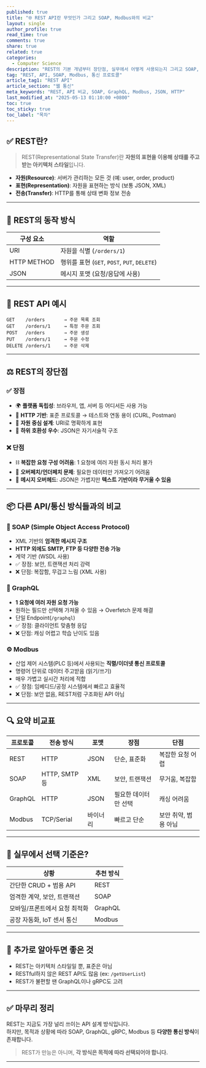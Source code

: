 ```yaml
---
published: true
title: "🌐 REST API란 무엇인가 그리고 SOAP, Modbus와의 비교"
layout: single
author_profile: true
read_time: true
comments: true
share: true
related: true
categories:
  - Computer Science
description: "REST의 기본 개념부터 장단점, 실무에서 어떻게 사용되는지 그리고 SOAP, GraphQL, Modbus와 어떤 차이가 있는지를 쉽게 정리했습니다."
tag: "REST, API, SOAP, Modbus, 통신 프로토콜"
article_tag1: "REST API"
article_section: "웹 통신"
meta_keywords: "REST, API 비교, SOAP, GraphQL, Modbus, JSON, HTTP"
last_modified_at: "2025-05-13 01:10:00 +0800"
toc: true
toc_sticky: true
toc_label: "목차"
---
```


## ✅ REST란?

> REST(Representational State Transfer)란 **자원의 표현을 이용해 상태를 주고받는 아키텍처 스타일**입니다.

- **자원(Resource)**: 서버가 관리하는 모든 것 (예: user, order, product)
- **표현(Representation)**: 자원을 표현하는 방식 (보통 JSON, XML)
- **전송(Transfer)**: HTTP를 통해 상태 변화 정보 전송

---

## 🧪 REST의 동작 방식

| 구성 요소 | 역할 |
|-----------|------|
| URI       | 자원을 식별 (`/orders/1`) |
| HTTP METHOD | 행위를 표현 (`GET`, `POST`, `PUT`, `DELETE`) |
| JSON       | 메시지 포맷 (요청/응답에 사용) |

---

## 🎯 REST API 예시

```
GET    /orders       → 주문 목록 조회
GET    /orders/1     → 특정 주문 조회
POST   /orders       → 주문 생성
PUT    /orders/1     → 주문 수정
DELETE /orders/1     → 주문 삭제
```

---

## ⚖️ REST의 장단점

### ✅ 장점

- 🌍 **플랫폼 독립성**: 브라우저, 앱, 서버 등 어디서든 사용 가능
- 🔗 **HTTP 기반**: 표준 프로토콜 → 테스트와 연동 용이 (CURL, Postman)
- 🎯 **자원 중심 설계**: URI로 명확하게 표현
- 🔄 **하위 호환성 우수**: JSON은 자기서술적 구조

### ❌ 단점

- ⛓ **복잡한 요청 구성 어려움**: 1 요청에 여러 자원 동시 처리 불가
- 🔂 **오버페치/언더페치 문제**: 필요한 데이터만 가져오기 어려움
- 🧱 **메시지 오버헤드**: JSON은 가볍지만 **텍스트 기반이라 무거울 수 있음**

---

## 📦 다른 API/통신 방식들과의 비교

### 🧼 SOAP (Simple Object Access Protocol)

- XML 기반의 **엄격한 메시지 구조**
- **HTTP 외에도 SMTP, FTP 등 다양한 전송 가능**
- 계약 기반 (WSDL 사용)
- ✅ 장점: 보안, 트랜잭션 처리 강력  
- ❌ 단점: 복잡함, 무겁고 느림 (XML 사용)

### 🧪 GraphQL

- **1 요청에 여러 자원 요청 가능**
- 원하는 필드만 선택해 가져올 수 있음 → Overfetch 문제 해결
- 단일 Endpoint(`/graphql`)
- ✅ 장점: 클라이언트 맞춤형 응답
- ❌ 단점: 캐싱 어렵고 학습 난이도 있음

### ⚙️ Modbus

- 산업 제어 시스템(PLC 등)에서 사용되는 **직렬/이더넷 통신 프로토콜**
- 명령어 단위로 데이터 주고받음 (읽기/쓰기)
- 매우 가볍고 실시간 처리에 적합
- ✅ 장점: 임베디드/공정 시스템에서 빠르고 효율적
- ❌ 단점: 보안 없음, REST처럼 구조화된 API 아님

---

## 🔍 요약 비교표

| 프로토콜 | 전송 방식 | 포맷 | 장점 | 단점 |
|----------|-----------|------|------|------|
| REST     | HTTP      | JSON | 단순, 표준화 | 복잡한 요청 어렵 |
| SOAP     | HTTP, SMTP 등 | XML | 보안, 트랜잭션 | 무거움, 복잡함 |
| GraphQL  | HTTP      | JSON | 필요한 데이터만 선택 | 캐싱 어려움 |
| Modbus   | TCP/Serial | 바이너리 | 빠르고 단순 | 보안 취약, 범용 아님 |

---

## 📌 실무에서 선택 기준은?

| 상황 | 추천 방식 |
|------|------------|
| 간단한 CRUD + 범용 API | REST |
| 엄격한 계약, 보안, 트랜잭션 | SOAP |
| 모바일/프론트에서 요청 최적화 | GraphQL |
| 공장 자동화, IoT 센서 통신 | Modbus |

---

## 🧠 추가로 알아두면 좋은 것

- REST는 아키텍처 스타일일 뿐, 표준은 아님
- RESTful하지 않은 REST API도 많음 (ex: `/getUserList`)
- REST가 불편할 땐 GraphQL이나 gRPC도 고려

---

## ✅ 마무리 정리

REST는 지금도 가장 널리 쓰이는 API 설계 방식입니다.  
하지만, 목적과 상황에 따라 SOAP, GraphQL, gRPC, Modbus 등 **다양한 통신 방식**이 존재합니다.

> REST가 만능은 아니며, **각 방식은 목적에 따라 선택되어야 합니다.**

---